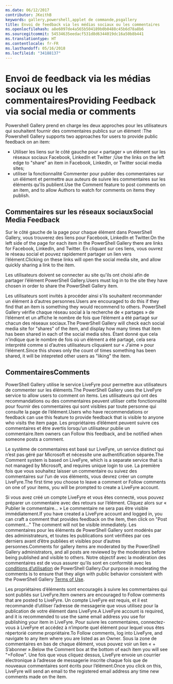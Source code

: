 ```yaml
---
ms.date: 06/12/2017
contributor: JKeithB
keywords: gallery,powershell,applet de commande,psgallery
title: Envoi de feedback via les médias sociaux ou les commentaires
ms.openlocfilehash: a8e6097de4a565b504189b0b0488c45b6d78a8b6
ms.sourcegitcommit: 54534635eedacf531d8d6344019dc16a50b8b441
ms.translationtype: HT
ms.contentlocale: fr-FR
ms.lasthandoff: 05/16/2018
ms.locfileid: "34188137"
---
```

# <a name="providing-feedback-via-social-media-or-comments"></a><span data-ttu-id="0ae3e-103">Envoi de feedback via les médias sociaux ou les commentaires</span><span class="sxs-lookup"><span data-stu-id="0ae3e-103">Providing Feedback via social media or comments</span></span>

<span data-ttu-id="0ae3e-104">Powershell Gallery prend en charge les deux approches pour les utilisateurs qui souhaitent fournir des commentaires publics sur un élément :</span><span class="sxs-lookup"><span data-stu-id="0ae3e-104">The Powershell Gallery supports two approaches for users to provide public feedback on an item:</span></span>

- <span data-ttu-id="0ae3e-105">Utiliser les liens sur le côté gauche pour « partager » un élément sur les réseaux sociaux Facebook, LinkedIn et Twitter ;</span><span class="sxs-lookup"><span data-stu-id="0ae3e-105">Use the links on the left edge to "share" an item in Facebook, LinkedIn, or Twitter social media sites;</span></span>
- <span data-ttu-id="0ae3e-106">utiliser la fonctionnalité Commenter pour publier des commentaires sur un élément et permettre aux auteurs de suivre les commentaires sur les éléments qu’ils publient.</span><span class="sxs-lookup"><span data-stu-id="0ae3e-106">Use the Comment feature to post comments on an item, and to allow Authors to watch for comments on items they publish.</span></span>

## <a name="social-media-feedback"></a><span data-ttu-id="0ae3e-107">Commentaires sur les réseaux sociaux</span><span class="sxs-lookup"><span data-stu-id="0ae3e-107">Social Media Feedback</span></span>

<span data-ttu-id="0ae3e-108">Sur le côté gauche de la page pour chaque élément dans PowerShell Gallery, vous trouverez des liens pour Facebook, LinkedIn et Twitter.</span><span class="sxs-lookup"><span data-stu-id="0ae3e-108">On the left side of the page for each item in the PowerShell Gallery there are links for Facebook, LinkedIn, and Twitter.</span></span>
<span data-ttu-id="0ae3e-109">En cliquant sur ces liens, vous ouvrez le réseau social et pouvez rapidement partager un lien vers l’élément.</span><span class="sxs-lookup"><span data-stu-id="0ae3e-109">Clicking on these links will open the social media site, and allow quickly sharing a link to the item.</span></span>

<span data-ttu-id="0ae3e-110">Les utilisateurs doivent se connecter au site qu'ils ont choisi afin de partager l’élément PowerShell Gallery.</span><span class="sxs-lookup"><span data-stu-id="0ae3e-110">Users must log in to the site they have chosen in order to share the PowerShell Gallery item.</span></span>

<span data-ttu-id="0ae3e-111">Les utilisateurs sont invités à procéder ainsi s’ils souhaitent recommander un élément à d’autres personnes.</span><span class="sxs-lookup"><span data-stu-id="0ae3e-111">Users are encouraged to do this if they find that an item is something they would recommend to others.</span></span>
<span data-ttu-id="0ae3e-112">PowerShell Gallery vérifie chaque réseau social à la recherche de « partages » de l’élément et un affiche le nombre de fois que l’élément a été partagé sur chacun des réseaux sociaux.</span><span class="sxs-lookup"><span data-stu-id="0ae3e-112">The PowerShell Gallery will check each social media site for "shares" of the item, and display how many times that item has been shared in each of the social media sites.</span></span>
<span data-ttu-id="0ae3e-113">Étant donné que cela n'indique que le nombre de fois où un élément a été partagé, cela sera interprété comme si d’autres utilisateurs cliquaient sur « J’aime » pour l’élément.</span><span class="sxs-lookup"><span data-stu-id="0ae3e-113">Since this shows only the count of times something has been shared, it will be intepreted other users as "liking" the item.</span></span>


## <a name="comments"></a><span data-ttu-id="0ae3e-114">Commentaires</span><span class="sxs-lookup"><span data-stu-id="0ae3e-114">Comments</span></span>

<span data-ttu-id="0ae3e-115">PowerShell Gallery utilise le service LiveFyre pour permettre aux utilisateurs de commenter sur les éléments.</span><span class="sxs-lookup"><span data-stu-id="0ae3e-115">The PowerShell Gallery uses the LiveFyre service to allow users to comment on items.</span></span>
<span data-ttu-id="0ae3e-116">Les utilisateurs qui ont des recommandations ou des commentaires peuvent utiliser cette fonctionnalité pour fournir des commentaires qui sont visibles par toute personne qui consulte la page de l’élément.</span><span class="sxs-lookup"><span data-stu-id="0ae3e-116">Users who have recommendations or feedback can use this feature to provide feedback that is visible to anyone who visits the item page.</span></span>
<span data-ttu-id="0ae3e-117">Les propriétaires d’élément peuvent suivre ces commentaires et être avertis lorsqu’un utilisateur publie un commentaire.</span><span class="sxs-lookup"><span data-stu-id="0ae3e-117">Item owners can Follow this feedback, and be notified when someone posts a comment.</span></span>

<span data-ttu-id="0ae3e-118">Le système de commentaires est basé sur LiveFyre, un service distinct qui n’est pas géré par Microsoft et nécessite une authentification séparée.</span><span class="sxs-lookup"><span data-stu-id="0ae3e-118">The Comment system is based on LiveFyre, which is a separate service that is not managed by Microsoft, and requires unique login to use.</span></span>
<span data-ttu-id="0ae3e-119">La première fois que vous souhaitez laisser un commentaire ou suivez des commentaires sur l’un de vos éléments, vous devrez créer un compte LiveFyre.</span><span class="sxs-lookup"><span data-stu-id="0ae3e-119">The first time you choose to leave a comment or Follow comments on one of your items, you will be prompted to create a LiveFyre account.</span></span>

<span data-ttu-id="0ae3e-120">Si vous avez créé un compte LiveFyre et vous êtes connecté, vous pouvez préparer un commentaire avec des retours sur l’élément. Cliquez alors sur « Publier le commentaire... » Le commentaire ne sera pas être visible immédiatement.</span><span class="sxs-lookup"><span data-stu-id="0ae3e-120">If you have created a LiveFyre account and logged in, you can craft a comment that provides feedback on the item, then click on "Post comment..." The comment will not be visible immediately.</span></span>
<span data-ttu-id="0ae3e-121">Les commentaires pour les éléments de PowerShell Gallery sont modérés par des administrateurs, et toutes les publications sont vérifiées par ces derniers avant d’être publiées et visibles pour d’autres personnes.</span><span class="sxs-lookup"><span data-stu-id="0ae3e-121">Comments for gallery items are moderated by the PowerShell Gallery administrators, and all posts are reviewed by the moderators before being published and visible to others.</span></span>
<span data-ttu-id="0ae3e-122">Notre objectif avec la modération des commentaires est de vous assurer qu’ils sont en conformité avec les [conditions d’utilisation](https://www.powershellgallery.com/policies/Terms) de PowerShell Gallery.</span><span class="sxs-lookup"><span data-stu-id="0ae3e-122">Our purpose in moderating the comments is to ensure that they align with public behavior consistent with the PowerShell Gallery [Terms of Use](https://www.powershellgallery.com/policies/Terms).</span></span>

<span data-ttu-id="0ae3e-123">Les propriétaires d’éléments sont encouragés à suivre les commentaires qui sont publiés sur LiveFyre.</span><span class="sxs-lookup"><span data-stu-id="0ae3e-123">Item owners are encouraged to Follow comments that are posted to LiveFyre.</span></span>
<span data-ttu-id="0ae3e-124">Un compte LiveFyre est requis, et il est recommandé d’utiliser l’adresse de messagerie que vous utilisez pour la publication de votre élément dans LiveFyre.</span><span class="sxs-lookup"><span data-stu-id="0ae3e-124">A LiveFyre account is required, and it is recommended to use the same email address you use for publishing your item in LiveFyre.</span></span>
<span data-ttu-id="0ae3e-125">Pour suivre les commentaires, connectez-vous à LiveFyre et accédez à n’importe quel élément pour lequel vous êtes répertorié comme propriétaire.</span><span class="sxs-lookup"><span data-stu-id="0ae3e-125">To Follow comments, log into LiveFyre, and navigate to any item where you are listed as an Owner.</span></span>
<span data-ttu-id="0ae3e-126">Sous la zone de commentaires en bas de chaque élément, vous pouvez voir un lien « + S’abonner ».</span><span class="sxs-lookup"><span data-stu-id="0ae3e-126">Below the Comment box at the bottom of each item you will see "+Follow".</span></span>
<span data-ttu-id="0ae3e-127">Une fois que vous cliquez dessus, LiveFyre envoie un courrier électronique à l’adresse de messagerie inscrite chaque fois que de nouveaux commentaires sont écrits pour l’élément.</span><span class="sxs-lookup"><span data-stu-id="0ae3e-127">Once you click on this, LiveFyre will send an email to the registered email address any time new comments made on the item.</span></span>